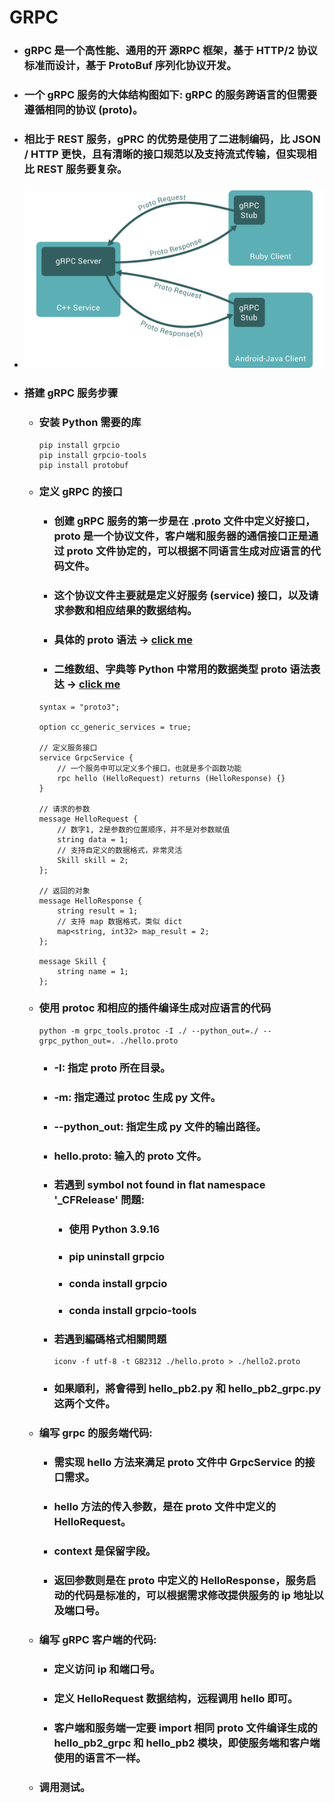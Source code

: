 GRPC
=====
* ### gRPC 是一个高性能、通用的开 源RPC 框架，基于 HTTP/2 协议标准而设计，基于 ProtoBuf 序列化协议开发。
* ### 一个 gRPC 服务的大体结构图如下: gRPC 的服务跨语言的但需要遵循相同的协议 (proto)。
* ### 相比于 REST 服务，gPRC 的优势是使用了二进制编码，比 JSON / HTTP 更快，且有清晰的接口规范以及支持流式传输，但实现相比 REST 服务要复杂。
* ### ![image](https://raw.githubusercontent.com/GitHub-WeiChiang/main/master/GRPC/gRPC.png)
* ### 搭建 gRPC 服务步骤
    * ### 安装 Python 需要的库
        ```
        pip install grpcio
        pip install grpcio-tools
        pip install protobuf
        ```
    * ### 定义 gRPC 的接口
        * ### 创建 gRPC 服务的第一步是在 .proto 文件中定义好接口，proto 是一个协议文件，客户端和服务器的通信接口正是通过 proto 文件协定的，可以根据不同语言生成对应语言的代码文件。
        * ### 这个协议文件主要就是定义好服务 (service) 接口，以及请求参数和相应结果的数据结构。
        * ### 具体的 proto 语法 -> [click me](https://www.jianshu.com/p/da7ed5914088)
        * ### 二维数组、字典等 Python 中常用的数据类型 proto 语法表达 -> [click me](https://blog.csdn.net/xiaoxiaojie521/article/details/106938519)
        ```
        syntax = "proto3";
        
        option cc_generic_services = true;
        
        // 定义服务接口
        service GrpcService {
            // 一个服务中可以定义多个接口，也就是多个函数功能
            rpc hello (HelloRequest) returns (HelloResponse) {}
        }
        
        // 请求的参数
        message HelloRequest {
            // 数字1, 2是参数的位置顺序，并不是对参数赋值
            string data = 1;
            // 支持自定义的数据格式，非常灵活
            Skill skill = 2;
        };
        
        // 返回的对象
        message HelloResponse {
            string result = 1;
            // 支持 map 数据格式，类似 dict
            map<string, int32> map_result = 2;
        };
        
        message Skill {
            string name = 1;
        };
        ```
    * ### 使用 protoc 和相应的插件编译生成对应语言的代码
        ```
        python -m grpc_tools.protoc -I ./ --python_out=./ --grpc_python_out=. ./hello.proto
        ```
        * ### -I: 指定 proto 所在目录。
        * ### -m: 指定通过 protoc 生成 py 文件。
        * ### --python_out: 指定生成 py 文件的输出路径。
        * ### hello.proto: 输入的 proto 文件。
        * ### 若遇到 symbol not found in flat namespace '_CFRelease' 問題:
            * ### 使用 Python 3.9.16
            * ### pip uninstall grpcio
            * ### conda install grpcio
            * ### conda install grpcio-tools
        * ### 若遇到編碼格式相關問題
            ```
            iconv -f utf-8 -t GB2312 ./hello.proto > ./hello2.proto
            ```
        * ### 如果順利，將會得到 hello_pb2.py 和 hello_pb2_grpc.py 这两个文件。
    * ### 编写 grpc 的服务端代码:
        * ### 需实现 hello 方法来满足 proto 文件中 GrpcService 的接口需求。
        * ### hello 方法的传入参数，是在 proto 文件中定义的 HelloRequest。
        * ### context 是保留字段。
        * ### 返回参数则是在 proto 中定义的 HelloResponse，服务启动的代码是标准的，可以根据需求修改提供服务的 ip 地址以及端口号。
    * ### 编写 gRPC 客户端的代码:
        * ### 定义访问 ip 和端口号。
        * ### 定义 HelloRequest 数据结构，远程调用 hello 即可。
        * ### 客户端和服务端一定要 import 相同 proto 文件编译生成的 hello_pb2_grpc 和 hello_pb2 模块，即使服务端和客户端使用的语言不一样。
    * ### 调用测试。
<br />
